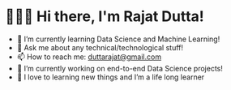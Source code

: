 # 🙋🏻‍♂️ Hi there, I'm Rajat Dutta!
* 🌱 I’m currently learning Data Science and Machine Learning!
* 💬 Ask me about any technical/technological stuff!
* 📫 How to reach me: duttarajat@gmail.com
* 🔭 I’m currently working on end-to-end Data Science projects!
* 💞️ I love to learning new things and I’m a life long learner

<!--
**duttarajat/duttarajat** is a ✨ _special_ ✨ repository because its `README.md` (this file) appears on your GitHub profile.

Here are some ideas to get you started:

* 🔗 Connect with me: linkedin.com/in/rajatdutta1
- 🔭 I’m currently working on ...
- 🌱 I’m currently learning ...
- 👯 I’m looking to collaborate on ...
- 🤔 I’m looking for help with ...
- 💬 Ask me about ...
- 📫 How to reach me: ...
- 😄 Pronouns: ...
- ⚡ Fun fact: ...
-->
